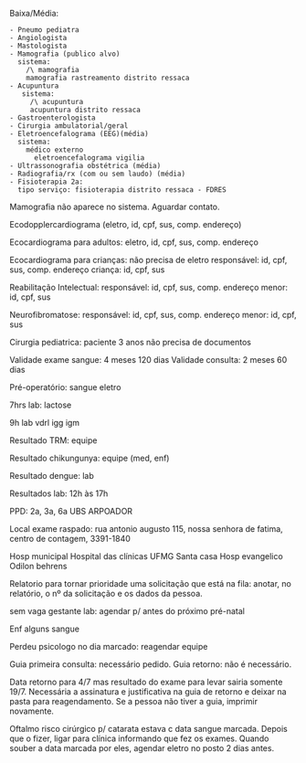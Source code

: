 Baixa/Média:

    - Pneumo pediatra
    - Angiologista
    - Mastologista
    - Mamografia (publico alvo)
      sistema:
        /\ mamografia
        mamografia rastreamento distrito ressaca
    - Acupuntura
       sistema:
         /\ acupuntura
         acupuntura distrito ressaca
    - Gastroenterologista
    - Cirurgia ambulatorial/geral
    - Eletroencefalograma (EEG)(média)
      sistema:
        médico externo
	      eletroencefalograma vigilia
    - Ultrassonografia obstétrica (média)
    - Radiografia/rx (com ou sem laudo) (média)
    - Fisioterapia 2a:
      tipo serviço: fisioterapia distrito ressaca - FDRES

Mamografia não aparece no sistema.
Aguardar contato.

Ecodopplercardiograma (eletro, id, cpf, sus, comp. endereço)

Ecocardiograma para adultos:
  eletro, id, cpf, sus, comp. endereço

Ecocardiograma para crianças:
  não precisa de eletro
  responsável: id, cpf, sus, comp. endereço
  criança:     id, cpf, sus

Reabilitação Intelectual:
  responsável: id, cpf, sus, comp. endereço
  menor:       id, cpf, sus

Neurofibromatose:
  responsável: id, cpf, sus, comp. endereço
  menor:       id, cpf, sus

Cirurgia pediatrica:
  paciente 3 anos não precisa de documentos

Validade exame sangue: 4 meses 120 dias
Validade consulta:     2 meses 60  dias

Pré-operatório:
  sangue
  eletro

7hrs lab: lactose

9h lab vdrl igg igm

Resultado TRM: equipe

Resultado chikungunya: equipe (med, enf)

Resultado dengue: lab

Resultados lab: 12h às 17h

PPD: 2a, 3a, 6a UBS ARPOADOR

Local exame raspado:
  rua antonio augusto 115,
  nossa senhora de fatima,
  centro de contagem,
  3391-1840

Hosp municipal
Hospital das clínicas UFMG
Santa casa
Hosp evangelico
Odilon behrens

Relatorio para tornar prioridade uma solicitação que está na fila:
  anotar, no relatório, o nº da solicitação e os dados da pessoa.

sem vaga gestante lab:
  agendar p/ antes do próximo pré-natal

Enf alguns sangue

Perdeu psicologo no dia marcado:
    reagendar equipe

Guia primeira consulta: necessário pedido.
Guia retorno: 		não é necessário.

Data retorno para 4/7 mas resultado do exame
para levar sairia somente 19/7. Necessária a
assinatura e justificativa na guia de retorno e deixar
na pasta para reagendamento. Se a pessoa
não tiver a guia, imprimir novamente.

Oftalmo risco cirúrgico p/ catarata
  estava c data sangue marcada. Depois
  que o fizer, ligar para clínica informando
  que fez os exames. Quando souber a data
  marcada por eles, agendar eletro no posto
  2 dias antes.


